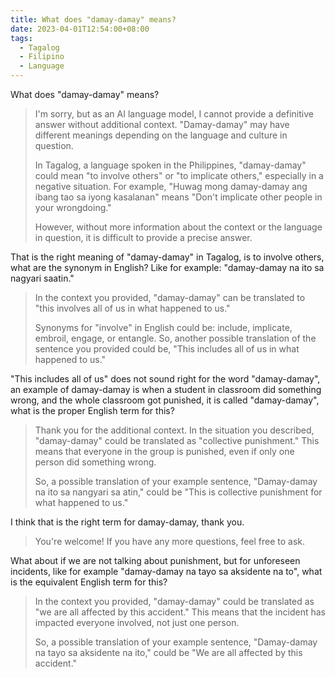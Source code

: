 ```yaml
---
title: What does "damay-damay" means?
date: 2023-04-01T12:54:00+08:00
tags:
  - Tagalog
  - Filipino
  - Language
---
```

What does "damay-damay" means?

> I'm sorry, but as an AI language model, I cannot provide a definitive answer without additional context. "Damay-damay" may have different meanings depending on the language and culture in question.
> 
> In Tagalog, a language spoken in the Philippines, "damay-damay" could mean "to involve others" or "to implicate others," especially in a negative situation. For example, "Huwag mong damay-damay ang ibang tao sa iyong kasalanan" means "Don't implicate other people in your wrongdoing."
> 
> However, without more information about the context or the language in question, it is difficult to provide a precise answer.

That is the right meaning of "damay-damay" in Tagalog, is to involve others, what are the synonym in English? Like for example: "damay-damay na ito sa nagyari saatin."

> In the context you provided, "damay-damay" can be translated to "this involves all of us in what happened to us."
> 
> Synonyms for "involve" in English could be: include, implicate, embroil, engage, or entangle. So, another possible translation of the sentence you provided could be, "This includes all of us in what happened to us."

"This includes all of us" does not sound right for the word "damay-damay", an example of damay-damay is when a student in classroom did something wrong, and the whole classroom got punished, it is called "damay-damay", what is the proper English term for this?

> Thank you for the additional context. In the situation you described, "damay-damay" could be translated as "collective punishment." This means that everyone in the group is punished, even if only one person did something wrong.
> 
> So, a possible translation of your example sentence, "Damay-damay na ito sa nangyari sa atin," could be "This is collective punishment for what happened to us."

I think that is the right term for damay-damay, thank you.

> You're welcome! If you have any more questions, feel free to ask.

What about if we are not talking about punishment, but for unforeseen incidents, like for example "damay-damay na tayo sa aksidente na to", what is the equivalent English term for this?

> In the context you provided, "damay-damay" could be translated as "we are all affected by this accident." This means that the incident has impacted everyone involved, not just one person.
> 
> So, a possible translation of your example sentence, "Damay-damay na tayo sa aksidente na ito," could be "We are all affected by this accident."